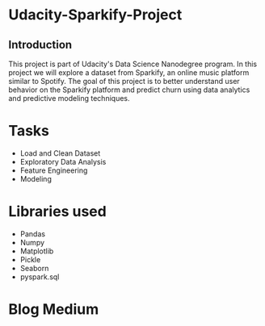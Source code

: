 # Udacity-Sparkify-Project

## Introduction

This project is part of Udacity's Data Science Nanodegree program. In this project we will explore a dataset from Sparkify, an online music platform similar to Spotify. The goal of this project is to better understand user behavior on the Sparkify platform and predict churn using data analytics and predictive modeling techniques.

# Tasks

- Load and Clean Dataset
- Exploratory Data Analysis
- Feature Engineering
- Modeling


# Libraries used
- Pandas
- Numpy
- Matplotlib
- Pickle
- Seaborn
- pyspark.sql
  
# Blog Medium



